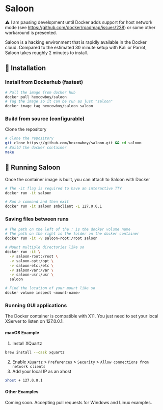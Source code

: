 # Saloon

⚠️ I am pausing development until Docker adds support for host network mode (see https://github.com/docker/roadmap/issues/238) or some other workaround is presented.

Saloon is a hacking environment that is rapidly available in the Docker cloud. Compared to the estimated 30 minute setup with Kali or Parrot, Saloon takes roughly 2 minutes to install.

## 🚀 Installation

### Install from Dockerhub (fastest)

```bash
# Pull the image from docker hub
docker pull hexcowboy/saloon
# Tag the image so it can be run as just "saloon"
docker image tag hexcowboy/saloon saloon
```

### Build from source (configurable)

Clone the repository
```bash
# Clone the repository
git clone https://github.com/hexcowboy/saloon.git && cd saloon
# Build the docker container
make
```

## 🧨 Running Saloon

Once the container image is built, you can attach to Saloon with Docker
```bash
# The -it flag is required to have an interactive TTY
docker run -it saloon

# Run a command and then exit
docker run -it saloon smbclient -L 127.0.0.1
```

### Saving files between runs

```bash
# The path on the left of the : is the docker volume name
# The path on the right is the folder on the docker container
docker run -it -v saloon-root:/root saloon

# Mount multiple directories like so
docker run -it \
  -v saloon-root:/root \
  -v saloon-opt:/opt \
  -v saloon-etc:/etc \
  -v saloon-var:/var \
  -v saloon-usr:/usr \
  saloon

# Find the location of your mount like so
docker volume inspect <mount-name>
```

### Running GUI applications

The Docker container is compatible with X11. You just need to set your local XServer to listen on 127.0.0.1.

#### macOS Example

1. Install XQuartz
```bash
brew install --cask xquartz
```
2. Enable `XQuartz` > `Preferences` > `Security` > `Allow connections from network clients`
3. Add your local IP as an xhost
```bash
xhost + 127.0.0.1
```

#### Other Examples

Coming soon. Accepting pull requests for Windows and Linux examples.
